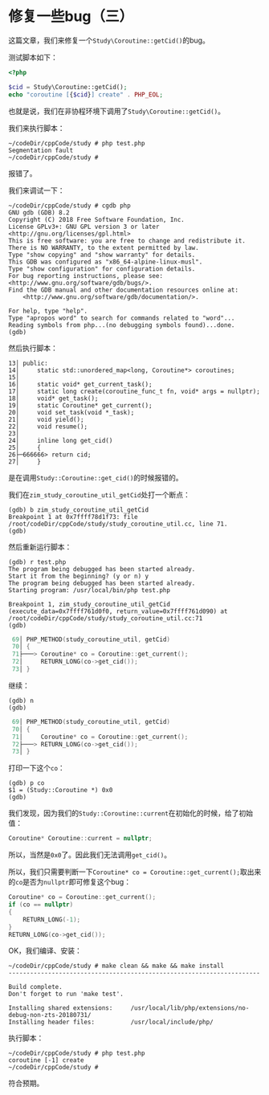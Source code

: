 # 修复一些bug（三）

这篇文章，我们来修复一个`Study\Coroutine::getCid()`的bug。

测试脚本如下：

```php
<?php

$cid = Study\Coroutine::getCid();
echo "coroutine [{$cid}] create" . PHP_EOL;
```

也就是说，我们在非协程环境下调用了`Study\Coroutine::getCid()`。

我们来执行脚本：

```shell
~/codeDir/cppCode/study # php test.php 
Segmentation fault
~/codeDir/cppCode/study # 
```

报错了。

我们来调试一下：

```shell
~/codeDir/cppCode/study # cgdb php
GNU gdb (GDB) 8.2
Copyright (C) 2018 Free Software Foundation, Inc.
License GPLv3+: GNU GPL version 3 or later <http://gnu.org/licenses/gpl.html>
This is free software: you are free to change and redistribute it.
There is NO WARRANTY, to the extent permitted by law.
Type "show copying" and "show warranty" for details.
This GDB was configured as "x86_64-alpine-linux-musl".
Type "show configuration" for configuration details.
For bug reporting instructions, please see:
<http://www.gnu.org/software/gdb/bugs/>.
Find the GDB manual and other documentation resources online at:
    <http://www.gnu.org/software/gdb/documentation/>.

For help, type "help".
Type "apropos word" to search for commands related to "word"...
Reading symbols from php...(no debugging symbols found)...done.
(gdb) 
```

然后执行脚本：

```shell
13│ public:
14│     static std::unordered_map<long, Coroutine*> coroutines;
15│
16│     static void* get_current_task();
17│     static long create(coroutine_func_t fn, void* args = nullptr);
18│     void* get_task();
19│     static Coroutine* get_current();
20│     void set_task(void *_task);
21│     void yield();
22│     void resume();
23│
24│     inline long get_cid()
25│     {
26├─666666> return cid;
27│     }
```

是在调用`Study::Coroutine::get_cid()`的时候报错的。

我们在`zim_study_coroutine_util_getCid`处打一个断点：

```shell
(gdb) b zim_study_coroutine_util_getCid
Breakpoint 1 at 0x7ffff78d1f73: file /root/codeDir/cppCode/study/study_coroutine_util.cc, line 71.
(gdb) 
```

然后重新运行脚本：

```shell
(gdb) r test.php 
The program being debugged has been started already.
Start it from the beginning? (y or n) y
The program being debugged has been started already.
Starting program: /usr/local/bin/php test.php

Breakpoint 1, zim_study_coroutine_util_getCid (execute_data=0x7ffff761d0f0, return_value=0x7ffff761d090) at /root/codeDir/cppCode/study/study_coroutine_util.cc:71
(gdb) 
```

```cpp
 69│ PHP_METHOD(study_coroutine_util, getCid)
 70│ {
 71├───> Coroutine* co = Coroutine::get_current();
 72│     RETURN_LONG(co->get_cid());
 73│ }
```

继续：

```shell
(gdb) n
(gdb) 
```

```cpp
 69│ PHP_METHOD(study_coroutine_util, getCid)
 70│ {
 71│     Coroutine* co = Coroutine::get_current();
 72├───> RETURN_LONG(co->get_cid());
 73│ }
```

打印一下这个`co`：

```shell
(gdb) p co
$1 = (Study::Coroutine *) 0x0
(gdb) 
```

我们发现，因为我们的`Study::Coroutine::current`在初始化的时候，给了初始值：

```cpp
Coroutine* Coroutine::current = nullptr;
```

所以，当然是`0x0`了。因此我们无法调用`get_cid()`。

所以，我们只需要判断一下`Coroutine* co = Coroutine::get_current();`取出来的`co`是否为`nullptr`即可修复这个bug：

```cpp
Coroutine* co = Coroutine::get_current();
if (co == nullptr)
{
  	RETURN_LONG(-1);
}
RETURN_LONG(co->get_cid());
```

OK，我们编译、安装：

```shell
~/codeDir/cppCode/study # make clean && make && make install
----------------------------------------------------------------------

Build complete.
Don't forget to run 'make test'.

Installing shared extensions:     /usr/local/lib/php/extensions/no-debug-non-zts-20180731/
Installing header files:          /usr/local/include/php/
```

执行脚本：

```shell
~/codeDir/cppCode/study # php test.php 
coroutine [-1] create
~/codeDir/cppCode/study # 
```

符合预期。



